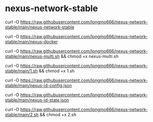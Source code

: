 # nexus-network-stable
curl -O https://raw.githubusercontent.com/longmo666/nexus-network-stable/main/nexus-network-stable

curl -O https://raw.githubusercontent.com/longmo666/nexus-network-stable/main/nexus-docker

curl -O https://raw.githubusercontent.com/longmo666/nexus-network-stable/main/nexus-multi.sh  && chmod +x nexus-multi.sh

curl -O https://raw.githubusercontent.com/longmo666/nexus-network-stable/main/1.sh && chmod +x  1.sh

curl -O https://raw.githubusercontent.com/longmo666/nexus-network-stable/main/nexus-id-config.json

curl -O https://raw.githubusercontent.com/longmo666/nexus-network-stable/main/nexus-id-state.json

curl -O https://raw.githubusercontent.com/longmo666/nexus-network-stable/main/2.sh && chmod +x 2.sh


